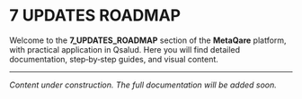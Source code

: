 # 7 UPDATES ROADMAP

Welcome to the **7_UPDATES_ROADMAP** section of the **MetaQare** platform, with practical application in Qsalud. 
Here you will find detailed documentation, step‑by‑step guides, and visual content.

---

_Content under construction. The full documentation will be added soon._
